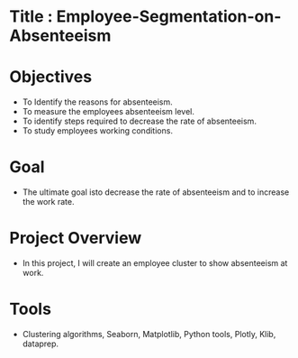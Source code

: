 # Title : Employee-Segmentation-on-Absenteeism
# Objectives
* To Identify the reasons for absenteeism.
* To measure the employees absenteeism level.
* To identify steps required to decrease the rate of absenteeism.
* To study employees working conditions.
# Goal 
* The ultimate goal isto decrease the rate of absenteeism and to increase the work rate.

# Project Overview
* In this project, I will create an employee cluster to show absenteeism at work.
# Tools
* Clustering algorithms, Seaborn, Matplotlib, Python tools, Plotly, Klib, dataprep.
